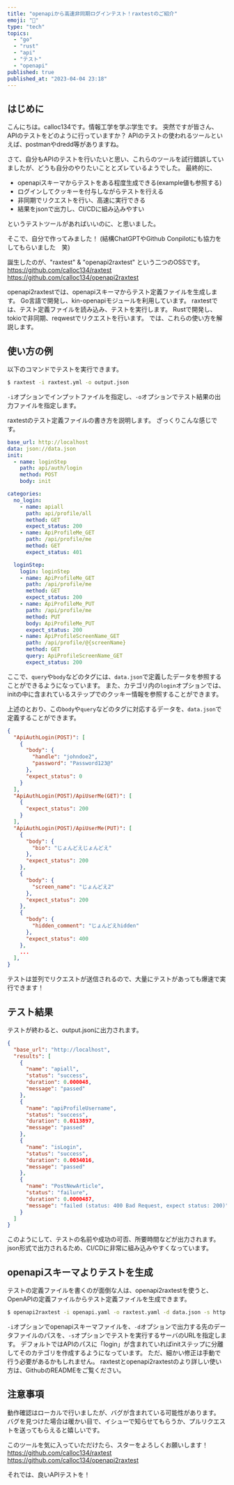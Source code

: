 ```yaml
---
title: "openapiから高速非同期ログインテスト！raxtestのご紹介"
emoji: "🤖"
type: "tech"
topics:
  - "go"
  - "rust"
  - "api"
  - "テスト"
  - "openapi"
published: true
published_at: "2023-04-04 23:18"
---
```


## はじめに

こんにちは。calloc134です。情報工学を学ぶ学生です。
突然ですが皆さん、APIのテストをどのように行っていますか？
APIのテストの使われるツールといえば、postmanやdredd等がありますね。

さて、自分もAPIのテストを行いたいと思い、これらのツールを試行錯誤していましたが、どうも自分のやりたいこととズレているようでした。
最終的に、

 - openapiスキーマからテストをある程度生成できる(example値も参照する)
 - ログインしてクッキーを付与しながらテストを行える
 - 非同期でリクエストを行い、高速に実行できる
 - 結果をjsonで出力し、CI/CDに組み込みやすい  

 というテストツールがあればいいのに、と思いました。

 そこで、自分で作ってみました！
 (結構ChatGPTやGithub Conpilotにも協力をしてもらいました　笑)

誕生したのが、"raxtest" & "openapi2raxtest" という二つのOSSです。
https://github.com/calloc134/raxtest
https://github.com/calloc134/openapi2raxtest

openapi2raxtestでは、openapiスキーマからテスト定義ファイルを生成します。
Go言語で開発し、kin-openapiモジュールを利用しています。
raxtestでは、テスト定義ファイルを読み込み、テストを実行します。
Rustで開発し、tokioで非同期、reqwestでリクエストを行います。
では、これらの使い方を解説します。

## 使い方の例

以下のコマンドでテストを実行できます。
```bash
$ raxtest -i raxtest.yml -o output.json
```
`-i`オプションでインプットファイルを指定し、`-o`オプションでテスト結果の出力ファイルを指定します。

raxtestのテスト定義ファイルの書き方を説明します。
ざっくりこんな感じです。

```yaml 
base_url: http://localhost
data: json://data.json
init:
  - name: loginStep
    path: api/auth/login
    method: POST
    body: init

categories:
  no_login:
    - name: apiall
      path: api/profile/all
      method: GET
      expect_status: 200
    - name: ApiProfileMe_GET
      path: /api/profile/me
      method: GET
      expect_status: 401

  loginStep:
    login: loginStep
    - name: ApiProfileMe_GET
      path: /api/profile/me
      method: GET
      expect_status: 200
    - name: ApiProfileMe_PUT
      path: /api/profile/me
      method: PUT
      body: ApiProfileMe_PUT
      expect_status: 200
    - name: ApiProfileScreenName_GET
      path: /api/profile/@{screenName}
      method: GET
      query: ApiProfileScreenName_GET
      expect_status: 200
```
ここで、`query`や`body`などのタグには、`data.json`で定義したデータを参照することができるようになっています。
また、カテゴリ内の`login`オプションでは、initの中に含まれているステップでのクッキー情報を参照することができます。

上述のとおり、この`body`や`query`などのタグに対応するデータを、`data.json`で定義することができます。
```json
{
  "ApiAuthLogin(POST)": [
    {
      "body": {
        "handle": "johndoe2",
        "password": "Password123@"
      },
      "expect_status": 0
    }
  ],
  "ApiAuthLogin(POST)/ApiUserMe(GET)": [
    {
      "expect_status": 200
    }
  ],
  "ApiAuthLogin(POST)/ApiUserMe(PUT)": [
    {
      "body": {
        "bio": "じょんどえじょんどえ"
      },
      "expect_status": 200
    },
    {
      "body": {
        "screen_name": "じょんどえ2"
      },
      "expect_status": 200
    },
    {
      "body": {
        "hidden_comment": "じょんどえhidden"
      },
      "expect_status": 400
    },
    ...
  ],
}

```
テストは並列でリクエストが送信されるので、大量にテストがあっても爆速で実行できます！

## テスト結果
テストが終わると、output.jsonに出力されます。
```json
{
  "base_url": "http://localhost",
  "results": [
    {
      "name": "apiall",
      "status": "success",
      "duration": 0.000048,
      "message": "passed"
    },
    {
      "name": "apiProfileUsername",
      "status": "success",
      "duration": 0.0113897,
      "message": "passed"
    },
    {
      "name": "isLogin",
      "status": "success",
      "duration": 0.0034016,
      "message": "passed"
    },
    {
      "name": "PostNewArticle",
      "status": "failure",
      "duration": 0.0000487,
      "message": "failed (status: 400 Bad Request, expect status: 200)"
    }
  ]
}
```

このようにして、テストの名前や成功の可否、所要時間などが出力されます。
json形式で出力されるため、CI/CDに非常に組み込みやすくなっています。

## openapiスキーマよりテストを生成
テストの定義ファイルを書くのが面倒な人は、openapi2raxtestを使うと、OpenAPIの定義ファイルからテスト定義ファイルを生成できます。
```bash
$ openapi2raxtest -i openapi.yaml -o raxtest.yaml -d data.json -s http://localhost:8080
```
`-i`オプションでopenapiスキーマファイルを、`-d`オプションで出力する先のデータファイルのパスを、`-s`オプションでテストを実行するサーバのURLを指定します。
デフォルトではAPIのパスに「login」が含まれていればinitステップに分離してそのカテゴリを作成するようになっています。
ただ、細かい修正は手動で行う必要があるかもしれません。
raxtestとopenapi2raxtestのより詳しい使い方は、GithubのREADMEをご覧ください。

## 注意事項
動作確認はローカルで行いましたが、バグが含まれている可能性があります。
バグを見つけた場合は暖かい目で、イシューで知らせてもらうか、プルリクエストを送ってもらえると嬉しいです。

このツールを気に入っていただけたら、スターをよろしくお願いします！
https://github.com/calloc134/raxtest
https://github.com/calloc134/openapi2raxtest

それでは、良いAPIテストを！